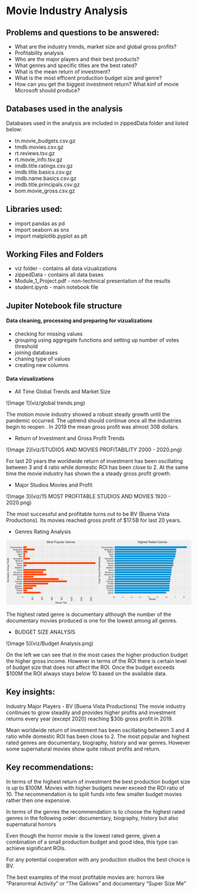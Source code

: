 # Movie Industry Analysis

## Problems and questions to be answered:

* What are the industry trends, market size and global gross profits?
* Profitability analysis
* Who are the major players and their best products?
* What genres and specific titles are the best rated?
* What is the mean return of investment?
* What is the most efficent production budget size and genre?
* How can you get the biggest investment return? What kinf of movie Microsoft should produce?


## Databases used in the analysis

Databases used in the analysis are included in zippedData folder and listed below:
* tn.movie_budgets.csv.gz
* tmdb.movies.csv.gz
* rt.reviews.tsv.gz
* rt.movie_info.tsv.gz
* imdb.title.ratings.csv.gz
* imdb.title.basics.csv.gz
* imdb.name.basics.csv.gz
* imdb.title.principals.csv.gz
* bom.movie_gross.csv.gz

## Libraries used:

* import pandas as pd
* import seaborn as sns
* import matplotlib.pyplot as plt

## Working Files and Folders

* viz folder - contains all data vizualizations 
* zippedData - contains all data bases
* Module_1_Project.pdf - non-technical presentation of the results
* student.ipynb - main notebook file

## Jupiter Notebook file structure

#### Data cleaning, processing and preparing for vizualizations

* checking for missing values
* grouping using aggregate functions and setting up number of votes threshold
* joining databases
* chaning type of values
* creating new columns

#### Data vizualizations

* All Time Global Trends and Market Size

![Image 1](viz/global trends.png)

The motion movie industry showed a robust steady growth until the pandemic occurred. The uptrend should continue once all the industries begin to reopen .
In 2019 the mean gross profit was almost 30B dollars.

* Return of Investment and Gross Profit Trends

![Image 2](viz/STUDIOS AND MOVIES PROFITABILITY 2000 - 2020.png)

For last 20 years the worldwide return of investment has been oscillating between 3 and 4 ratio while  domestic ROI has been close to 2. At the same time the movie industry has shown the a steady gross profit growth. 

* Major Studios Movies and Profit

![Image 3](viz/15 MOST PROFITABLE STUDIOS AND MOVIES 1920 - 2020.png)

The most successful and profitable turns out to be BV (Buena Vista Productions). Its movies reached gross profit of $17.5B for last 20 years.

* Genres Rating Analysis

![Image 4](viz/Genres.png)

The highest rated genre is documentary although the number of the documentary movies produced is one for the lowest among all genres. 


* BUDGET SIZE ANALYSIS

![Image 5](viz/Budget Analysis.png)

On the left we can see that in the most cases the higher production budget the higher gross income. However in terms of the ROI there is certain level of budget size that does not affect the ROI. Once the budget exceeds $100M the ROI always stays below 10 based on the available data.

## Key insights:

Industry Major Players - BV (Buena Vista Productions) The movie industry continues to grow steadily and provides higher profits and investment returns every year (except 2020) reaching $30b gross profit in 2019.

Mean worldwide return of investment has been oscillating between 3 and 4 ratio while  domestic ROI has been close to 2.
The most popular and highest rated genres are documentary, biography, history and war genres. However some supernatural movies show quite robust profits and return.

## Key recommendations:

In terms of the highest return of investment the best production budget size is up to $100M. Movies with higher budgets never exceed the ROI ratio of 10. The recommendation is to split funds into few smaller budget movies rather then one expensive. 

In terms of the genres the recommendation is to choose the highest rated genres in the following order: documentary, biography, history but also supernatural horrors

Even though the horror movie is the lowest rated genre, given a combination of a small production budget and good idea, this type can achieve significant ROIs.

For any potential cooperation with any production studios the best choice is BV. 

The best examples of the most profitable movies are: horrors like “Paranormal Activity” or “The Gallows” and documentary “Super Size Me”
